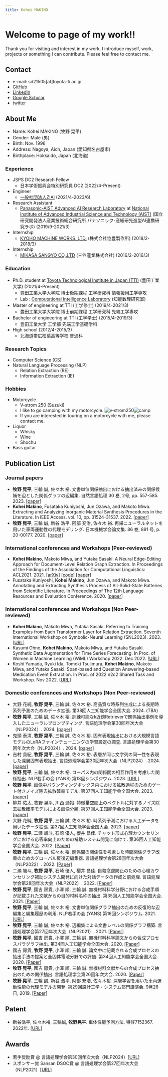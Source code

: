 ```yaml
---
title: Kohei MAKINO
---
```

# Welcome to page of my work!!
Thank you for visiting and interest in my work. I introduce myself, work, projects or something I can contribute.
Please feel free to contact me.

## Contact

- e-mail: sd21505\[at\]toyota-ti.ac.jp
- [GitHub](https://github.com/bowdbeg)
- [LinkedIn](https://www.linkedin.com/in/kohei-makino/)
- [Google Scholar](https://scholar.google.com/citations?user=SVObobAAAAAJ)
- [twitter](https://twitter.com/KoheiMAKINO2)

## About Me

- Name: Kohei MAKINO \(牧野 晃平\)
- Gender: Male \(男\)
- Birth: Nov. 1996
- Address: Nagoya, Aich, Japan \(愛知県名古屋市\)
- Birthplace: Hokkaido, Japan \(北海道\)

### Experience
- JSPS DC2 Research Fellow
  - 日本学術振興会特別研究員 DC2 \(2022/4-Present\)
- Engineer
  - [一般社団法人ZIAI](https://ziai.jp/) \(2021/4-2023/6\)
- Research Assistant
  - [Panasonic-AIST Advanced AI Research Laboratory](https://unit.aist.go.jp/pana-aaicrl/) at [National Institute of Advanced Industrial Science and Technology (AIST)](https://www.aist.go.jp/) \(国立研究開発法人産業技術総合研究所 パナソニック-産総研先進型AI連携研究ラボ\) \(2019/9-2021/3\)
- Internship
  - [KYOHO MACHINE WORKS, LTD.](http://www.kyoho-ss.co.jp/) \(株式会社協豊製作所\) \(2018/2-2018/3\)
- Internship
  - [MIKASA SANGYO CO,.LTD](https://www.mikasas.com/) \(三笠産業株式会社\) \(2016/2-2016/3\)

### Education
- Ph.D. student at [Toyota Technological Institute in Japan (TTI)](https://www.toyota-ti.ac.jp/) \(豊田工業大学\) \(2021/4-Present\)
  - 豊田工業大学大学院 博士後期課程 工学研究科 情報援用工学専攻
  - Lab : [Computational Intelligence Laboratory](https://tticoin.wordpress.com/) \(知能数理研究室\)
- Master of engineering at TTI \(工学修士\) (2019/4-2021/3)
  - 豊田工業大学大学院 博士前期課程 工学研究科 先端工学専攻
- Bachelor of engineering at TTI \(工学学士\) (2015/4-2019/3)
  - 豊田工業大学 工学部 先端工学基礎学科
- High school \(2012/4-2015/3\)
  - 北海道帯広柏葉高等学校 普通科

### Research Topics

- Computer Science \(CS\)
- Natural Language Processing \(NLP\)
  - Relation Extraction \(RE\)
  - Information Extraction \(IE\)

### Hobbies

- Motorcycle
  - V-strom 250 \(Suzuki\) 
  - I like to go camping with my motorcycle.
    ![v-strom250](images/bike.jpg)![camp](images/camp.jpg)
  - If you are interested in touring on a motorcycle with me, please contact me.
- Liquor
  - Whisky
  - Wine
  - Shochu
- Bass guitar

## Publication List

### Journal papers
- **牧野 晃平**, 三輪 誠, 佐々木 裕. 文書単位関係抽出における抽出済みの関係候補を辺とした関係グラフの辺編集. 自然言語処理 30 巻, 2号, pp. 557-585. 2023. [\[paper\]](https://doi.org/10.5715/jnlp.30.557)
- **Kohei Makino**, Fusataka Kuniyoshi, Jun Ozawa, and Makoto Miwa. Extracting and Analyzing Inorganic Material Synthesis Procedures in the Literature. In IEEE Access. vol. 10, pp. 31524-31537. 2022. [\[paper\]](https://doi.org/10.1109/ACCESS.2022.3160201)
- **牧野 晃平**, 三輪 誠, 新谷 浩平, 阿部 充治, 佐々木 裕. 再帰ニューラルネットを用いた車両運動性の代理モデリング. 日本機械学会論文集. 86 巻, 891 号, p. 20-00177. 2020. [\[paper\]](https://www.jstage.jst.go.jp/article/transjsme/86/891/86_20-00177/_article/-char/ja)

### International conferences and Workshops (Peer-reviewed)
- **Kohei Makino**, Makoto Miwa, and Yutaka Sasaki. A Neural Edge-Editing Approach for Document-Level Relation Graph Extraction. In Proceedings of the Findings of the Association for Computational Linguistics: ACL2021. 2021. [\[arXiv\]](https://arxiv.org/abs/2106.09900) [\[code\]](https://github.com/tti-coin/edge-editing) [\[paper\]](https://aclanthology.org/2021.findings-acl.234/)
- Fusataka Kuniyoshi, **Kohei Makino**, Jun Ozawa, and Makoto Miwa. Annotating and Extracting Synthesis Process of All-Solid-State Batteries from Scientific Literature. In Proceedings of The 12th Language Resources and Evaluation Conference. 2020. [\[paper\]](https://www.aclweb.org/anthology/2020.lrec-1.239/)

### International conferences and Workshops (Non Peer-reviewed)
- **Kohei Makino**, Makoto Miwa, Yutaka Sasaki. Referring to Training Examples from Each Transformer Layer for Relation Extraction. Seventh International Workshop on Symbolic-Neural Learning (SNL2023). 2023. [\[URL\]](https://liat-aip.sakura.ne.jp/snl2023/program.html)
- Kasumi Ohno, **Kohei Makino**, Makoto Miwa, and Yutaka Sasaki. Synthetic Data Augmentation for Time Series Forecasting. In Proc. of Women in Machine Learning (WiML) Workshop 2022. Dec 2022. [\[URL\]](https://sites.google.com/view/wiml2022/program)
- Koshi Yamada, Ryuki Ida, Tomoki Tsujimura, **Kohei Makino**, Makoto Miwa, and Yutaka Sasaki. Span-based and Question Answering-based Medication Event Extraction. In Proc. of 2022 n2c2 Shared Task and Workshop. Nov 2022. [\[URL\]](https://n2c2.dbmi.hms.harvard.edu/2022-amia-workshop)

### Domestic conferences and Workshops (Non Peer-reviewed)
- 大野 花純, **牧野 晃平**, 三輪 誠, 佐々木 裕. 高品質な時系列生成による長期時系列予測のためのデータ拡張. 第38回人工知能学会全国大会. 2024. (TBA)
- **牧野 晃平**, 三輪 誠, 佐々木 裕. 訓練可能なk近傍Retrieverで関係抽出事例を導入したニューラルプロンプティング. 言語処理学会第30回年次大会（NLP2024）. 2024. [\[paper\]](https://www.anlp.jp/proceedings/annual_meeting/2024/pdf_dir/P10-10.pdf)
- 鬼頭 泰清, **牧野 晃平**, 三輪 誠, 佐々木 裕. 固有表現抽出における大規模言語モデルのLoRAファインチューニングの学習設定の調査. 言語処理学会第30回年次大会（NLP2024）. 2024. [\[paper\]](https://www.anlp.jp/proceedings/annual_meeting/2024/pdf_dir/A3-5.pdf)
- 吉村 貴紀, **牧野 晃平**, 三輪 誠, 佐々木 裕. 表層が同じ文字列の同一性を表現した深層固有表現抽出. 言語処理学会第30回年次大会（NLP2024）. 2024. [\[paper\]](https://www.anlp.jp/proceedings/annual_meeting/2024/pdf_dir/P10-24.pdf)
- **牧野 晃平**, 三輪 誠, 佐々木 裕. コーパス内の関係間の相互作用を考慮した関係抽出. NLP若手の会 (YANS) 第18回シンポジウム. 2023. [\[URL\]](https://yans.anlp.jp/entry/yans2023program)
- **牧野 晃平**. 画像中バウンディングボックス内における拡散過程のためのゲート付きノイズ除去拡散確率モデル. 第37回人工知能学会全国大会. 2023. [\[paper\]](https://doi.org/10.11517/pjsai.JSAI2023.0_3Xin434)
- 柳井 佑太, 牧野 晃平, 川西 通裕. 特徴量空間上のベクトルに対するノイズ除去拡散確率モデルによる画像分類. 第37回人工知能学会全国大会. 2023. [\[paper\]](https://doi.org/10.11517/pjsai.JSAI2023.0_4Xin132)
- 大野 花純, **牧野 晃平**, 三輪 誠, 佐々木 裕. 時系列予測における人工データを用いたデータ拡張. 第37回人工知能学会全国大会. 2023. [\[paper\]](https://doi.org/10.11517/pjsai.JSAI2023.0_4E2GS204)
- **牧野 晃平**, 二瀬 颯斗, 石崎 優人, 櫻井 昌佳. チャット形式心理カウンセリングにおける応答率向上のための補助システム開発に向けて. 第36回人工知能学会全国大会. 2022. [\[Paper\]](https://doi.org/10.11517/pjsai.JSAI2022.0_3Yin246)
- **牧野 晃平**, 三輪 誠, 佐々木 裕. 関係間の関係性を考慮した時間関係グラフ改善のためのグローバル反復辺編集器. 言語処理学会第28回年次大会（NLP2022）. 2022. [\[Paper\]](https://www.anlp.jp/proceedings/annual_meeting/2022/pdf_dir/C4-4.pdf)
- 二瀬 颯斗, **牧野 晃平**, 石崎 優人, 櫻井 昌佳. 自殺念慮防止のための心理カウンセリング補助システム開発に向けた対話データの作成と前処理. 言語処理学会第28回年次大会（NLP2022）. 2022. [\[Paper\]](https://www.anlp.jp/proceedings/annual_meeting/2022/pdf_dir/PT2-15.pdf)
- **牧野 晃平**, 國吉 房貴, 小澤 順, 三輪 誠. 無機材料科学分野における合成手順が記載された文献からの目的材料名称の抽出. 第35回人工知能学会全国大会. 2021. [\[Paper\]](https://doi.org/10.11517/pjsai.JSAI2021.0_2Xin516)
- **牧野 晃平**, 三輪 誠, 佐々木 裕. 文書単位関係グラフ抽出のための反復的な辺編集と編集履歴の利用. NLP若手の会 (YANS) 第16回シンポジウム. 2021.  [\[URL\]](https://yans.anlp.jp/entry/yans2021program)
- **牧野 晃平**, 三輪 誠, 佐々木 裕. 辺編集による文書レベルの関係グラフ構築. 言語処理学会第27回年次大会（NLP2021）. 2021. [\[Paper\]](https://www.anlp.jp/proceedings/annual_meeting/2021/pdf_dir/C8-3.pdf)
- **牧野 晃平**, 國吉 房貴, 小澤 順, 三輪 誠. 無機材料科学論文からの合成プロセスパラグラフ抽出. 第34回人工知能学会全国大会. 2020.  [\[Paper\]](https://doi.org/10.11517/pjsai.JSAI2020.0_4Rin112)
- 國吉 房貴, **牧野 晃平**, 小澤 順, 三輪 誠. 論文中に記載される合成プロセスの抽出手法の提案と全固体電池分野での評価. 第34回人工知能学会全国大会. 2020.  [\[Paper\]](https://doi.org/10.11517/pjsai.JSAI2020.0_3Rin460)
- **牧野 晃平**, 國吉 房貴, 小澤 順, 三輪 誠. 無機材料文献からの合成プロセス抽出のための関係抽出. 言語処理学会第26回年次大会. 2020.  [\[Paper\]](https://www.anlp.jp/proceedings/annual_meeting/2020/pdf_dir/G4-2.pdf)
- **牧野 晃平**, 三輪 誠, 新谷 浩平, 阿部 充浩, 佐々木裕. 深層学習を用いた車両運動性能の代理モデルの開発. 第29回設計工学・システム部門講演会. 9月26日, 2019.  [\[Paper\]](https://doi.org/10.1299/jsmedsd.2019.29.2209)

## Patent
- 新谷浩平, 佐々木裕, 三輪誠, **牧野晃平**. 車体性能予測方法. 特許7152367. 2022年.  [\[URL\]](https://www.j-platpat.inpit.go.jp/c1800/PU/JP-2021-022310/07D921FDC07CC9425F69C65F313B150DAC32E78436EEAF604240E7923777C606/11/ja)

## Awards
- 若手奨励賞 @ 言語処理学会第30回年次大会（NLP2024）[\[URL\]](https://www.anlp.jp/nlp2024/award.html)
- スポンサー賞 Sansan DSOC賞 @ 言語処理学会第27回年次大会（NLP2021）[\[URL\]](https://www.anlp.jp/nlp2021/award.html)
